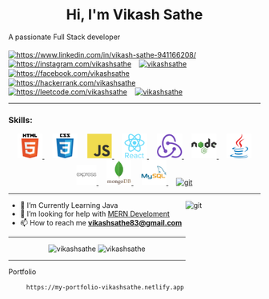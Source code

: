 <h1 align="center">Hi, I'm Vikash Sathe</h1>
<span>A passionate Full Stack developer</span> &nbsp;&nbsp;&nbsp;&nbsp;&nbsp;&nbsp;&nbsp;&nbsp;&nbsp;&nbsp;&nbsp;&nbsp;&nbsp;&nbsp;&nbsp;&nbsp;&nbsp;&nbsp;&nbsp;&nbsp;&nbsp;&nbsp;&nbsp;&nbsp;&nbsp;&nbsp;&nbsp;&nbsp;&nbsp;&nbsp;&nbsp;&nbsp;&nbsp;&nbsp;&nbsp;&nbsp;&nbsp;&nbsp;&nbsp;&nbsp;&nbsp;&nbsp;&nbsp;&nbsp;&nbsp;&nbsp;&nbsp;&nbsp;&nbsp;&nbsp;&nbsp;&nbsp;&nbsp;&nbsp;&nbsp;&nbsp;&nbsp;&nbsp;&nbsp;&nbsp;&nbsp;&nbsp;&nbsp;&nbsp;&nbsp;&nbsp;&nbsp;&nbsp;&nbsp;&nbsp;&nbsp;&nbsp;&nbsp;&nbsp;&nbsp;&nbsp;&nbsp;&nbsp;&nbsp;&nbsp;&nbsp;&nbsp;&nbsp;&nbsp;&nbsp;&nbsp;&nbsp;&nbsp;&nbsp;
<a href="https://linkedin.com/in/https://www.linkedin.com/in/vikash-sathe-941166208/" target="blank"><img align="center" src="https://raw.githubusercontent.com/rahuldkjain/github-profile-readme-generator/master/src/images/icons/Social/linked-in-alt.svg" alt="https://www.linkedin.com/in/vikash-sathe-941166208/" height="20" width="20" /></a>&nbsp;&nbsp;&nbsp;
<a href="https://instagram.com/https://instagram.com/vikashsathe" target="blank"><img align="center" src="https://raw.githubusercontent.com/rahuldkjain/github-profile-readme-generator/master/src/images/icons/Social/instagram.svg" alt="https://instagram.com/vikashsathe" height="20" width="20" /></a>&nbsp;&nbsp;&nbsp;
 <a href="https://twitter.com/vikashsathe" target="blank"><img align="center" src="https://raw.githubusercontent.com/rahuldkjain/github-profile-readme-generator/master/src/images/icons/Social/twitter.svg" alt="vikashsathe" height="20" width="20" /></a>&nbsp;&nbsp;&nbsp;
<a href="https://fb.com/https://facebook.com/vikashsathe" target="blank"><img align="center" src="https://raw.githubusercontent.com/rahuldkjain/github-profile-readme-generator/master/src/images/icons/Social/facebook.svg" alt="https://facebook.com/vikashsathe" height="20" width="20" /></a>&nbsp;&nbsp;&nbsp;
<a href="https://hackerrank.com/vikashsathe" target="blank"><img align="center" src="https://raw.githubusercontent.com/rahuldkjain/github-profile-readme-generator/master/src/images/icons/Social/hackerrank.svg" alt="https://hackerrank.com/vikashsathe" height="20" width="20" /></a>&nbsp;&nbsp;&nbsp;
<a href="https://www.leetcode.com/vikashsathe" target="blank"><img align="center" src="https://raw.githubusercontent.com/rahuldkjain/github-profile-readme-generator/master/src/images/icons/Social/leet-code.svg" alt="https://leetcode.com/vikashsathe" height="20" width="20" /></a>&nbsp;&nbsp;&nbsp;
<a href="https://auth.geeksforgeeks.org/user/vikashsathe" target="blank"><img align="center" src="https://raw.githubusercontent.com/rahuldkjain/github-profile-readme-generator/master/src/images/icons/Social/geeks-for-geeks.svg" alt="vikashsathe" height="20" width="20" /></a>
<hr />
<div>
<h3 align="left">Skills:</h3>
<div align="center" display="flex"> 
<a href="https://www.w3.org/html/" target="_blank" rel="noreferrer"> <img src="https://raw.githubusercontent.com/devicons/devicon/master/icons/html5/html5-original-wordmark.svg" alt="html5" width="50" height="50"/> </a> &nbsp;&nbsp;&nbsp;
 <a href="https://www.w3schools.com/css/" target="_blank" rel="noreferrer"> <img src="https://raw.githubusercontent.com/devicons/devicon/master/icons/css3/css3-original-wordmark.svg" alt="css3" width="50" height="50"/></a> &nbsp;&nbsp;&nbsp; 
<a href="https://developer.mozilla.org/en-US/docs/Web/JavaScript" target="_blank" rel="noreferrer"> <img src="https://raw.githubusercontent.com/devicons/devicon/master/icons/javascript/javascript-original.svg" alt="javascript" width="50" height="50"/> </a>  &nbsp;&nbsp;&nbsp;
<a href="https://reactjs.org/" target="_blank" rel="noreferrer"> <img src="https://raw.githubusercontent.com/devicons/devicon/master/icons/react/react-original-wordmark.svg" alt="react" width="50" height="50"/> </a> &nbsp;&nbsp;&nbsp; 
<a href="https://redux.js.org" target="_blank" rel="noreferrer"> <img src="https://raw.githubusercontent.com/devicons/devicon/master/icons/redux/redux-original.svg" alt="redux" width="50" height="50"/> </a> &nbsp;&nbsp;&nbsp;
<a href="https://nodejs.org" target="_blank" rel="noreferrer"> <img src="https://raw.githubusercontent.com/devicons/devicon/master/icons/nodejs/nodejs-original-wordmark.svg" alt="nodejs" width="50" height="50"/> </a> &nbsp;&nbsp;&nbsp;
<a href="https://www.java.com" target="_blank" rel="noreferrer"> <img src="https://raw.githubusercontent.com/devicons/devicon/master/icons/java/java-original.svg" alt="java" width="50" height="50"/> </a>
<a href="https://expressjs.com" target="_blank" rel="noreferrer"> <img src="https://raw.githubusercontent.com/devicons/devicon/master/icons/express/express-original-wordmark.svg" alt="express" width="40" height="40"/> </a> &nbsp;&nbsp;&nbsp;
<a href="https://www.mongodb.com/" target="_blank" rel="noreferrer"> <img src="https://raw.githubusercontent.com/devicons/devicon/master/icons/mongodb/mongodb-original-wordmark.svg" alt="mongodb" width="50" height="50"/> </a> &nbsp;&nbsp;&nbsp;
<a href="https://www.mysql.com/" target="_blank" rel="noreferrer"> <img src="https://raw.githubusercontent.com/devicons/devicon/master/icons/mysql/mysql-original-wordmark.svg" alt="mysql" width="50" height="50"/> </a> &nbsp;&nbsp;&nbsp;
<a href="https://git-scm.com/" target="_blank" rel="noreferrer"> <img src="https://www.vectorlogo.zone/logos/git-scm/git-scm-icon.svg" alt="git" width="50" height="50"/> </a> 
</div>
</div>
<hr />

<img align="right" src="https://cdn-icons-png.flaticon.com/128/7991/7991055.png" alt="git" width="150" height="150"/>

  - 🌱 I’m Currently Learning Java
  - 🤝 I’m looking for help with [MERN Develoment](https://github.com/vikashsathe) 
  - 📫 How to reach me **vikashsathe83@gmail.com**
<hr />
<div display="flex" align="center">
<img width="40%" height="135px" src="https://github-readme-stats.vercel.app/api/top-langs?username=vikashsathe&show_icons=true&locale=en&layout=compact" alt="vikashsathe" />
<img width="40%" src="https://github-readme-streak-stats.herokuapp.com/?user=vikashsathe&" alt="vikashsathe" />
</div>
<hr /> 
<p>Portfolio</p> 

         https://my-portfolio-vikashsathe.netlify.app
 

